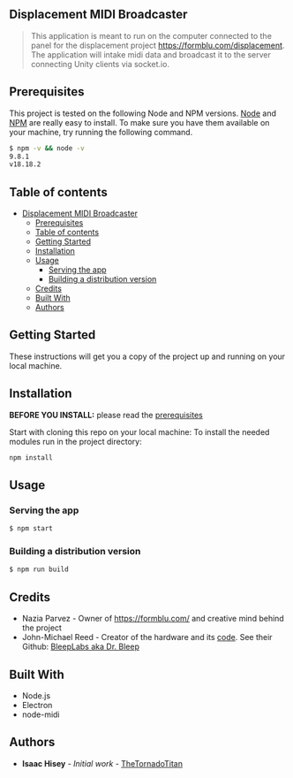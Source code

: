 ## Displacement MIDI Broadcaster

> This application is meant to run on the computer connected to the panel for the displacement project https://formblu.com/displacement. The application will intake midi data and broadcast it to the server connecting Unity clients via socket.io.

## Prerequisites

This project is tested on the following Node and NPM versions.
[Node](http://nodejs.org/) and [NPM](https://npmjs.org/) are really easy to install.
To make sure you have them available on your machine,
try running the following command.

```sh
$ npm -v && node -v
9.8.1
v18.18.2
```

## Table of contents

- [Displacement MIDI Broadcaster](#displacement-midi-broadcaster)
  - [Prerequisites](#prerequisites)
  - [Table of contents](#table-of-contents)
  - [Getting Started](#getting-started)
  - [Installation](#installation)
  - [Usage](#usage)
    - [Serving the app](#serving-the-app)
    - [Building a distribution version](#building-a-distribution-version)
  - [Credits](#credits)
  - [Built With](#built-with)
  - [Authors](#authors)

## Getting Started

These instructions will get you a copy of the project up and running on your local machine.

## Installation

**BEFORE YOU INSTALL:** please read the [prerequisites](#prerequisites)

Start with cloning this repo on your local machine:
To install the needed modules run in the project directory:

```sh
npm install
```

## Usage

### Serving the app

```sh
$ npm start
```

### Building a distribution version

```sh
$ npm run build
```

## Credits

- Nazia Parvez - Owner of https://formblu.com/ and creative mind behind the project
- John-Michael Reed - Creator of the hardware and its [code](https://github.com/BleepLabs/Parvez-touch-panel). See their Github: [BleepLabs aka Dr. Bleep](https://github.com/BleepLabs)

## Built With

- Node.js
- Electron
- node-midi

## Authors

- **Isaac Hisey** - _Initial work_ - [TheTornadoTitan](https://github.com/thetornadotitan)
